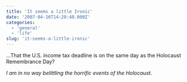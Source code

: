 ```yaml
---
title: 'It seems a little Ironic'
date: '2007-04-16T14:28:40.000Z'
categories:
  - 'general'
  - 'life'
slug: 'it-seems-a-little-ironic'
---
```


...That the U.S. income tax deadline is on the same day as the Holocaust Remembrance Day?

_I am in no way belittling the horrific events of the Holocaust._
